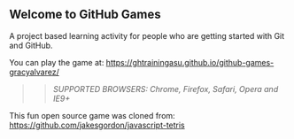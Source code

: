 ## Welcome to GitHub Games

A project based learning activity for people who are getting started with Git and GitHub.

You can play the game at: https://ghtrainingasu.github.io/github-games-gracyalvarez/

>> _*SUPPORTED BROWSERS*: Chrome, Firefox, Safari, Opera and IE9+_

This fun open source game was cloned from: https://github.com/jakesgordon/javascript-tetris
